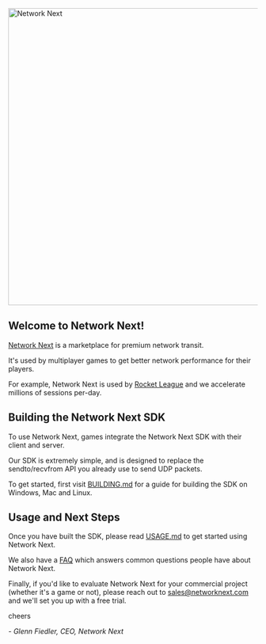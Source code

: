 <img src="https://static.wixstatic.com/media/799fd4_0512b6edaeea4017a35613b4c0e9fc0b~mv2.jpg/v1/fill/w_1200,h_140,al_c,q_80,usm_0.66_1.00_0.01/networknext_logo_colour_black_RGB_tightc.jpg" alt="Network Next" width="600"/>

<br>

## Welcome to Network Next!

[Network Next](https://networknext.com) is a marketplace for premium network transit.

It's used by multiplayer games to get better network performance for their players.

For example, Network Next is used by [Rocket League](https://rocketleague.com) and we accelerate millions of sessions per-day.

## Building the Network Next SDK

To use Network Next, games integrate the Network Next SDK with their client and server.

Our SDK is extremely simple, and is designed to replace the sendto/recvfrom API you already use to send UDP packets.

To get started, first visit [BUILDING.md](https://github.com/networknext/sdk/blob/master/BUILDING.md) for a guide for building the SDK on Windows, Mac and Linux.

## Usage and Next Steps

Once you have built the SDK, please read [USAGE.md](https://github.com/networknext/sdk/blob/master/USAGE.md) to get started using Network Next.

We also have a [FAQ](https://github.com/networknext/sdk/blob/master/FAQ.md) which answers common questions people have about Network Next.

Finally, if you'd like to evaluate Network Next for your commercial project (whether it's a game or not), please reach out to sales@networknext.com and we'll set you up with a free trial.

cheers

_- Glenn Fiedler, CEO, Network Next_
